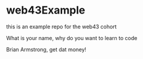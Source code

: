 # web43Example
this is an example repo for the web43 cohort


What is your name, why do you want to learn to code

Brian Armstrong, get dat money!